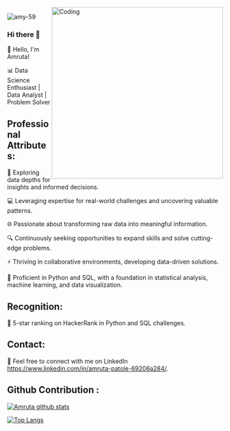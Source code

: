 <img align="right" alt="Coding" width="400" src="https://user-images.githubusercontent.com/74038190/229223263-cf2e4b07-2615-4f87-9c38-e37600f8381a.gif">
<p align="left"> <img src="https://komarev.com/ghpvc/?username=amy-59&label=Profile%20views&color=0e75b6&style=flat" alt="amy-59" /> </p>

### Hi there 👋

👋 Hello, I'm Amruta!

📊 Data Science Enthusiast | Data Analyst | Problem Solver

## Professional Attributes:

🔬 Exploring data depths for insights and informed decisions.

💻 Leveraging expertise for real-world challenges and uncovering valuable patterns.

🌐 Passionate about transforming raw data into meaningful information.

🔍 Continuously seeking opportunities to expand skills and solve cutting-edge problems.

⚡️ Thriving in collaborative environments, developing data-driven solutions.

🔬 Proficient in Python and SQL, with a foundation in statistical analysis, machine learning, and data visualization.

## Recognition:

🌟 5-star ranking on HackerRank in Python and SQL challenges.

## Contact:

📩 Feel free to connect with me on LinkedIn https://www.linkedin.com/in/amruta-patole-69206a284/.

## Github Contribution : 
[![Amruta github stats](https://github-readme-stats.vercel.app/api?username=amy-596&count_private=true&show_icons=true&theme=radical&hide_rank=false)](https://github.com/anuraghazra/github-readme-stats)


[![Top Langs](https://github-readme-stats.vercel.app/api/top-langs/?username=amy-59)](https://github.com/NextIn035846/github-readme-stats)
